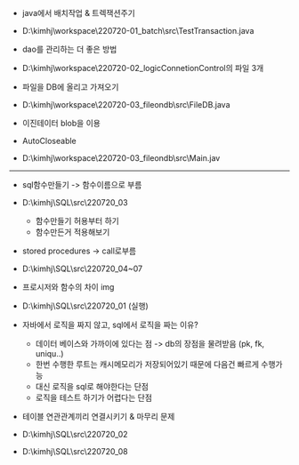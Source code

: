 - java에서 배치작업 & 트렉잭션주기
- D:\kimhj\workspace\220720-01_batch\src\TestTransaction.java

- dao를 관리하는 더 좋은 방법
- D:\kimhj\workspace\220720-02_logicConnetionControl의 파일 3개

- 파일을 DB에 올리고 가져오기
- D:\kimhj\workspace\220720-03_fileondb\src\FileDB.java
- 이진테이터 blob을 이용

- AutoCloseable
- D:\kimhj\workspace\220720-03_fileondb\src\Main.jav

----

- sql함수만들기 -> 함수이름으로 부름
- D:\kimhj\SQL\src\220720_03
  - 함수만들기 허용부터 하기
  - 함수만든거 적용해보기
- stored procedures -> call로부름
- D:\kimhj\SQL\src\220720_04~07
- 프로시저와 함수의 차이 img
- D:\kimhj\SQL\src\220720_01 (실행)

- 자바에서 로직을 짜지 않고, sql에서 로직을 짜는 이유?
  - 데이터 베이스와 가까이에 있다는 점 -> db의 장점을 물려받음 (pk, fk, uniqu..)
  - 한번 수행한 루트는 캐시메모리가 저장되어있기 때문에 다음건 빠르게 수행가능
  - 대신 로직을 sql로 해야한다는 단점
  - 로직을 테스트 하기가 어렵다는 단점
  
- 테이블 연관관계끼리 연결시키기 & 마무리 문제
- D:\kimhj\SQL\src\220720_02
- D:\kimhj\SQL\src\220720_08